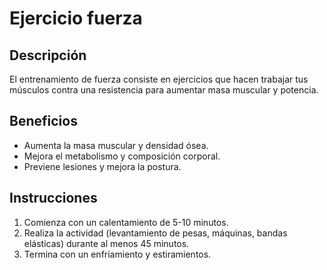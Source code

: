 # Ejercicio fuerza

## Descripción
El entrenamiento de fuerza consiste en ejercicios que hacen trabajar tus músculos contra una resistencia para aumentar masa muscular y potencia.

## Beneficios

- Aumenta la masa muscular y densidad ósea.
- Mejora el metabolismo y composición corporal.
- Previene lesiones y mejora la postura.

## Instrucciones

1. Comienza con un calentamiento de 5-10 minutos.
2. Realiza la actividad (levantamiento de pesas, máquinas, bandas elásticas) durante al menos 45 minutos.
3. Termina con un enfriamiento y estiramientos.
